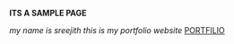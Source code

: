**ITS A SAMPLE PAGE**

*my name is sreejith*
*this is my portfolio website* [PORTFILIO](https://itsmesreejith.github.io/portfolio.io/)

